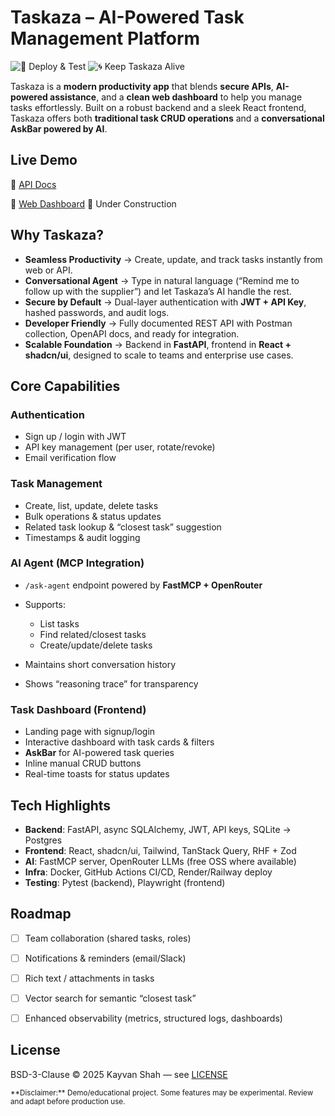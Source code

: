 # Taskaza – AI-Powered Task Management Platform

![🚀 Deploy & Test](https://github.com/kayvanshah1/taskaza/actions/workflows/deploy.yml/badge.svg)
![🌀 Keep Taskaza Alive](https://github.com/kayvanshah1/taskaza/actions/workflows/ping-taskaza.yml/badge.svg)

Taskaza is a **modern productivity app** that blends **secure APIs**, **AI-powered assistance**, and a **clean web dashboard** to help you manage tasks effortlessly.
Built on a robust backend and a sleek React frontend, Taskaza offers both **traditional task CRUD operations** and a **conversational AskBar powered by AI**.

## Live Demo

🔗 [API Docs](https://taskaza.onrender.com)

🔗 [Web Dashboard](https://KayvanShah.github.io/taskaza) 🚧 Under Construction

## Why Taskaza?

* **Seamless Productivity** → Create, update, and track tasks instantly from web or API.
* **Conversational Agent** → Type in natural language (“Remind me to follow up with the supplier”) and let Taskaza’s AI handle the rest.
* **Secure by Default** → Dual-layer authentication with **JWT + API Key**, hashed passwords, and audit logs.
* **Developer Friendly** → Fully documented REST API with Postman collection, OpenAPI docs, and ready for integration.
* **Scalable Foundation** → Backend in **FastAPI**, frontend in **React + shadcn/ui**, designed to scale to teams and enterprise use cases.

## Core Capabilities

### Authentication

* Sign up / login with JWT
* API key management (per user, rotate/revoke)
* Email verification flow

### Task Management

* Create, list, update, delete tasks
* Bulk operations & status updates
* Related task lookup & “closest task” suggestion
* Timestamps & audit logging

### AI Agent (MCP Integration)

* `/ask-agent` endpoint powered by **FastMCP + OpenRouter**
* Supports:

  * List tasks
  * Find related/closest tasks
  * Create/update/delete tasks
* Maintains short conversation history
* Shows “reasoning trace” for transparency

### Task Dashboard (Frontend)

* Landing page with signup/login
* Interactive dashboard with task cards & filters
* **AskBar** for AI-powered task queries
* Inline manual CRUD buttons
* Real-time toasts for status updates

## Tech Highlights

* **Backend**: FastAPI, async SQLAlchemy, JWT, API keys, SQLite → Postgres
* **Frontend**: React, shadcn/ui, Tailwind, TanStack Query, RHF + Zod
* **AI**: FastMCP server, OpenRouter LLMs (free OSS where available)
* **Infra**: Docker, GitHub Actions CI/CD, Render/Railway deploy
* **Testing**: Pytest (backend), Playwright (frontend)


## Roadmap

* [ ] Team collaboration (shared tasks, roles)
* [ ] Notifications & reminders (email/Slack)
* [ ] Rich text / attachments in tasks
* [ ] Vector search for semantic “closest task”
* [ ] Enhanced observability (metrics, structured logs, dashboards)


## License

BSD-3-Clause © 2025 Kayvan Shah — see [LICENSE](LICENSE)

<sub>
**Disclaimer:** Demo/educational project. Some features may be experimental. Review and adapt before production use.
</sub>
